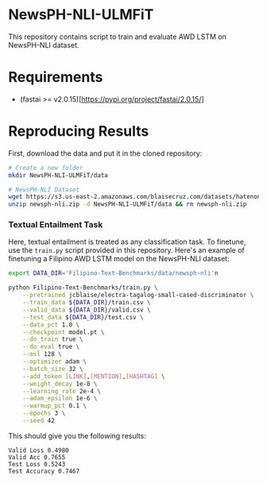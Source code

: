 # NewsPH-NLI-ULMFiT
This repository contains script to train and evaluate AWD LSTM on NewsPH-NLI dataset.

# Requirements
*  (fastai >= v2.0.15)[https://pypi.org/project/fastai/2.0.15/] 

# Reproducing Results
First, download the data and put it in the cloned repository:

```bash
# Create a new folder
mkdir NewsPH-NLI-ULMFiT/data

# NewsPH-NLI Dataset
wget https://s3.us-east-2.amazonaws.com/blaisecruz.com/datasets/hatenonhate/hatespeech_processed.zip
unzip newsph-nli.zip -d NewsPH-NLI-ULMFiT/data && rm newsph-nli.zip
```
### Textual Entailment Task

Here, textual entailment is treated as any classification task. To finetune, use the ```train.py``` script provided in this repository. Here's an example of finetuning a Filipino AWD LSTM model on the NewsPH-NLI dataset:

```bash
export DATA_DIR='Filipino-Text-Benchmarks/data/newsph-nli'n

python Filipino-Text-Benchmarks/train.py \
    --pretrained jcblaise/electra-tagalog-small-cased-discriminator \
    --train_data ${DATA_DIR}/train.csv \
    --valid_data ${DATA_DIR}/valid.csv \
    --test_data ${DATA_DIR}/test.csv \
    --data_pct 1.0 \
    --checkpoint model.pt \
    --do_train true \
    --do_eval true \
    --msl 128 \
    --optimizer adam \
    --batch_size 32 \
    --add_token [LINK],[MENTION],[HASHTAG] \
    --weight_decay 1e-8 \
    --learning_rate 2e-4 \
    --adam_epsilon 1e-6 \
    --warmup_pct 0.1 \
    --epochs 3 \
    --seed 42
```

This should give you the following results: 
```
Valid Loss 0.4980
Valid Acc 0.7655
Test Loss 0.5243
Test Accuracy 0.7467
```
